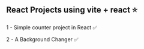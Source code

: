 ## React Projects using vite + react ⭐

1 - Simple counter project in React ✅

2 - A Background Changer ✅

